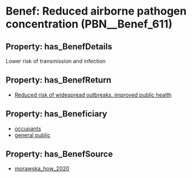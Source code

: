 # Benef: __Reduced airborne pathogen concentration__ (PBN__Benef_611)

## Property: has_BenefDetails

Lower risk of transmission and infection

## Property: has_BenefReturn

* [Reduced risk of widespread outbreaks, improved public health](../BenefReturn/PBN__BenefReturn_659)

## Property: has_Beneficiary

* [occupants](../Stakeholder/PBN__Stakeholder_92)
* [general public](../Stakeholder/PBN__Stakeholder_29)

## Property: has_BenefSource

* [morawska_how_2020](../Article/PBN__Article_121)

